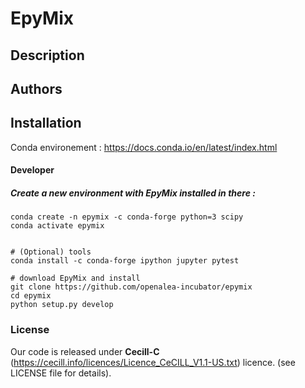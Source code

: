 # EpyMix

## Description

## Authors

## Installation


Conda environement : https://docs.conda.io/en/latest/index.html

#### Developer

##### Create a new environment with EpyMix installed in there :

    conda create -n epymix -c conda-forge python=3 scipy
    conda activate epymix

	
    # (Optional) tools
    conda install -c conda-forge ipython jupyter pytest
  
    # download EpyMix and install
    git clone https://github.com/openalea-incubator/epymix
    cd epymix
    python setup.py develop


### License

Our code is released under **Cecill-C** (https://cecill.info/licences/Licence_CeCILL_V1.1-US.txt) licence. (see LICENSE file for details).
